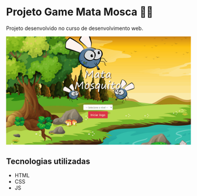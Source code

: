 # Projeto Game Mata Mosca 🦟🏸
Projeto desenvolvido no curso de desenvolvimento web. 

[<img src="./mata-mosca.gif" alt="gif jogo mata mosca">](https://lucas-dsa.github.io/gamemosca/fim_de_jogo.html)

## Tecnologias utilizadas

- HTML
- CSS
- JS




